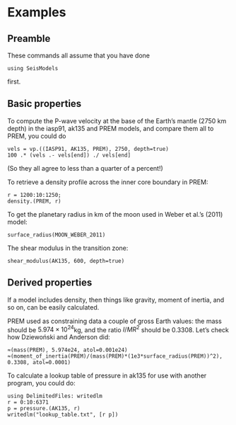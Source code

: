 # Examples

## Preamble

These commands all assume that you have done
```@repl example
using SeisModels
```
first.

## Basic properties

To compute the P-wave velocity at the base of the Earth’s mantle
(2750 km depth) in the iasp91, ak135 and PREM models, and compare
them all to PREM, you could do
```@repl example
vels = vp.((IASP91, AK135, PREM), 2750, depth=true)
100 .* (vels .- vels[end]) ./ vels[end]
```

(So they all agree to less than a quarter of a percent!)

To retrieve a density profile across the inner core boundary in
PREM:
```@repl example
r = 1200:10:1250;
density.(PREM, r)
```

To get the planetary radius in km of the moon used in Weber et al.’s
(2011) model:
```@repl example
surface_radius(MOON_WEBER_2011)
```

The shear modulus in the transition zone:
```@repl example
shear_modulus(AK135, 600, depth=true)
```

## Derived properties

If a model includes density, then things like gravity, moment of inertia,
and so on, can be easily calculated.

PREM used as constraining data a couple of gross Earth values:
the mass should be $5.974\times10^{24}$kg, and the ratio
$I/MR^2$ should be 0.3308.  Let’s check how Dziewoński and Anderson
did:
```@repl example
≈(mass(PREM), 5.974e24, atol=0.001e24)
≈(moment_of_inertia(PREM)/(mass(PREM)*(1e3*surface_radius(PREM))^2), 0.3308, atol=0.0001)
```

To calculate a lookup table of pressure in ak135 for use with another
program, you could do:
```@repl example
using DelimitedFiles: writedlm
r = 0:10:6371
p = pressure.(AK135, r)
writedlm("lookup_table.txt", [r p])
```
